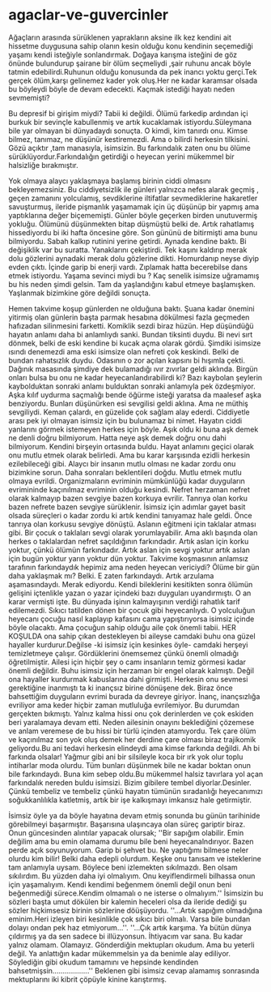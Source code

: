 # agaclar-ve-guvercinler
 Ağaçların arasında sürüklenen yaprakların aksine ilk kez kendini ait hissetme duygusuna sahip olanın kesin olduğu konu kendinin seçemediği yaşamı kendi isteğiyle sonlandırmak. Doğaya karışma isteğini de göz önünde bulundurup şairane bir ölüm seçmeliydi ,şair ruhunu ancak böyle tatmin edebilirdi.Ruhunun olduğu konusunda da pek inancı yoktu gerçi.Tek gerçek ölüm,karşı gelinemez kader yok oluş.Her ne kadar karamsar olsada bu böyleydi böyle de devam edecekti. Kaçmak istediği hayatı neden sevmemişti?
 
 Bu depresif bi girişim miydi? Tabii ki değildi. Ölümü farkedip ardından içi burkuk bir sevinçle kabullenmiş ve artık kucaklamak istiyordu.Süleymana bile yar olmayan bi dünyadaydı sonuçta. O kimdi, kim tanırdı onu. Kimse bilmez, tanımaz, ne düşünür kestiremezdi. Ama o bilirdi herkesin tilkisini. Gözü açıktır ,tam manasıyla, isimsizin. Bu farkındalık zaten onu bu ölüme sürüklüyordur.Farkındalığın getirdiği o heyecan yerini mükemmel bir halsizliğe bırakmıştır.
 
 Yok olmaya alaycı yaklaşmaya başlamış birinin ciddi olmasını bekleyemezsiniz. Bu ciddiyetsizlik ile günleri yalnızca nefes alarak geçmiş , geçen zamanını yolculamış, sevdiklerine iltifatlar sevmediklerine hakaretler savuşturmuş, ileride pişmanlık yaşamamak için üç düşünüp bir yapmış ama yaptıklarına değer biçememişti. Günler böyle geçerken birden unutuvermiş yokluğu. Ölümünü düşünmekten bitap düşmüştü belki de. Artık rahatlamış hissediyordu bi iki hafta öncesine göre. Son gününü de bitirmişti ama bunu bilmiyordu. Sabah kalkıp rutinini yerine getirdi. Aynada kendine baktı. Bi değişiklik var bu suratta. Yanaklarını çekiştirdi. Tek kaşını kaldırıp merak dolu gözlerini aynadaki merak dolu gözlerine dikti. Homurdanıp neyse diyip evden çıktı. İçinde garip bi enerji vardı. Zıplamak hatta becerebilse dans etmek istiyordu. Yaşama sevinci miydi bu ? Kaç senelik isimsize uğramamış bu his neden şimdi gelsin. Tam da yaşlandığını kabul etmeye başlamışken. Yaşlanmak bizimkine göre değildi sonuçta.
  
 Hemen takvime koşup günlerden ne olduğuna baktı. Şuana kadar önemini yitirmiş olan günlerin başta parmak hesabına dökülmesi fazla geçmeden hafızadan silinmesini farketti. Komiklik sezdi biraz hüzün. Hep düşündüğü hayatın anlamı daha bi anlamlıydı sanki. Bundan tiksinti duydu. Bi nevi sırt dönmek, belki de eski kendine bi kucak açma olarak gördü. Şimdiki isimsize ısındı denemezdi ama eski isimsize olan nefreti çok keskindi. Belki de bundan rahatsızlık duydu. Odasının o zor açılan kapsını bi hışımla çekti. Dağınık masasında şimdiye dek bulamadığı ıvır zıvırlar geldi aklında. Birgün onları bulsa bu onu ne kadar heyecanlandırabilirdi ki? Bazı kaybolan şeylerin kaybolduktan sonraki anlamı bulduktan sonraki anlamıyla pek özdeşmiyor. Aşka kılıf uydurma saçmalığı bende öğürme isteği yaratsa da maalesef aşka benziyordu. Bunları düşünürken esi sevgilisi geldi aklına. Ama ne müthiş sevgiliydi. Keman çalardı, en güzelide çok sağlam alay ederdi. Ciddiyetle arası pek iyi olmayan isimsiz için bu bulunamaz bi nimet. Hayatın ciddi yanlarını görmek istemeyen herkes için böyle. Aşık oldu ki buna aşk demek ne denli doğru bilmiyorum. Hatta neye aşk demek doğru onu dahi bilmiyorum. Kendini birşeyin ortasında buldu. Hayat anlamını geçici olarak onu mutlu etmek olarak belirledi. Ama bu karar karşısında ezidli herkesin ezilebileceği gibi. Alaycı bir insanın mutlu olması ne kadar zordu onu bizimkine sorun. Daha sonraları beklentileri doğdu. Mutlu etmek mutlu olmaya evrildi. Organizmaların evriminin mümkünlüğü kadar duyguların evrimininde kaçınılmaz evriminin olduğu kesindi. Nefret herzaman nefret olarak kalmayıp bazen sevgiye bazen korkuya evrilir. Tanrıya olan korku bazen nefrete bazen sevgiye sürüklenir. İsimsiz için adımlar gayet basit olsada süreçleri o kadar zordu ki artık kendini tanıyamaz hale geldi. Önce tanrıya olan korkusu sevgiye dönüştü. Aslanın eğitmeni için taklalar atması gibi. Bir çocuk o taklaları sevgi olarak yorumlayabilir. Ama aklı başında olan herkes o taklalardan nefret saçıldığının farkındadır. Artık aslan için korku yoktur, çünkü ölümün farkındadır. Artık aslan için sevgi yoktur artık aslan için bugün yoktur yarın yoktur dün yoktur. Takvime koşmasının anlamsız tarafının farkındaydık hepimiz ama neden heyecan vericiydi? Ölüme bir gün daha yaklaşmak mı? Belki. E zaten farkındaydı. Artık arzulama aşamasındaydı. Merak ediyordu. Kendi bileklerini kesitikten sonra ölümün gelişini içtenlikle yazan o yazar içindeki bazı duyguları uyandırmıştı. O an karar vermişti işte. Bu dünyada işinın kalmayışının verdiği rahatlık tarif edilemezdi. Sıkıcı tatilden dönen bir çocuk gibi heyecanlıydı. O yolculuğun heyecanı çocuğu nasıl kaplayıp kafasını cama yapıştırıyorsa isimsiz içinde böyle olacaktı.
 Ama çocuğun sahip olduğu aile çok önemli tabii. HER KOŞULDA ona sahip çıkan destekleyen bi aileyse camdaki buhu ona güzel hayaller kurdurur.Değilse -ki isimsiz için kesinkes öyle- camdaki herşeyi temizletmeye çalışır. Gördüklerini önemsemez çünkü önemli olmadığı öğretilmiştir. Ailesi için hiçbir şey o camı insanların temiz görmesi kadar önemli değildir. Buhu isimsiz için herzaman bir engel olarak kalmıştı. Değil ona hayaller kurdurmak kabuslarına dahi girmişti. Herkesin onu sevmesi gerektiğine inanmıştı ta ki inançsız birine dönüşene dek. Biraz önce bahsettiğim duyguların evrimi burada da devreye giriyor. İnanç, inançsızlığa evriliyor ama keder hiçbir zaman mutluluğa evrilemiyor. Bu durumdan gerçekten bıkmıştı. Yalnız kalma hissi onu çok derinlerden ve çok eskiden beri yaralamaya devam etti.
 Neden ailesinin onayını beklediğini çözemese ve anlam veremese de bu hissi bir türlü içinden atamıyordu. Tek çare ölüm ve kaçınılmaz son yok oluş demek her derdine çare olması biraz trajikomik geliyordu.Bu ani tedavi herkesin elindeydi ama kimse farkında değildi. Ah bi farkında olsalar! Yağmur gibi ani bir silsileyle koca bir ırk yok olur toplu intiharlar moda olurdu. Tüm bunları düşünmek bile ne kadar boktan onun bile farkındaydı. Buna kim sebep oldu.Bu mükemmel halsiz tavırlara yol açan farkındalık nereden buldu isimsizi. Bizim gibilere tembel diyorlar.Desinler. Çünkü tembeliz ve tembeliz çünkü hayatın tümünün sıradanlığı heyecanımızı soğukkanlılıkla katletmiş, artık bir işe kalkışmayı imkansız hale getirmiştir.
 
 İsimsiz öyle ya da böyle hayatına devam etmiş sonunda bu günün tarihinide görebilmeyi başarmıştır. Başarısına ulaşıncaya olan süreç gariptir biraz. Onun güncesinden alıntılar yapacak olursak;
 ''Bir sapığım olabilir. Emin değilim ama bu emin olamama durumu bile beni heyecanalndırıyor. Bazen perde açık soyunuyorum. Garip bi şehvet bu. Ne yaptığımı bilmese neler olurdu kim bilir! Belki daha edepli olurdum. Keşke onu tanısam ve isteklerine tam anlamıyla uysam. Böylece beni izlemekten sıkılmazdı. Ben olsam sıkılırdım. Bu yüzden daha iyi olmalıyım. Onu keyiflendirmeli bilhassa onun için yaşamalıyım. Kendi kendimi beğenmem önemli değil onun beni beğenmediği sürece.Kendim olmamalı o ne isterse o olmalıyım.'' 
 İsimsizin bu sözleri başta umut dökülen bir kalemin heceleri olsa da ileride dediği şu sözler hiçkimsesiz birinin sözlerine döüşüyordu.
 ''...Artık sapığım olmadığına eminim.Heri izleyen biri kesinlikle çok sıkıcı biri olmalı. Varsa bile bundan dolayı ondan pek haz etmiyorum...''. 
 ''...Çık artık karşıma. Ya bütün dünya çıldırmış ya da sen sadece bi illüzyonsun. İhtiyacım var sana. Bu kadar yalnız olamam. Olamayız. Gönderdiğin mektupları okudum. Ama bu yeterli değil. Ya anlattığın kadar mükemmelsin ya da benimle alay ediliyor. Söylediğin gibi okudum tamamını ve hepsinde kendinden bahsetmişsin..................''
 Beklenen gibi isimsiz cevap alamamış sonrasında mektuplarını iki kibrit çöpüyle kinine karıştırmış.
